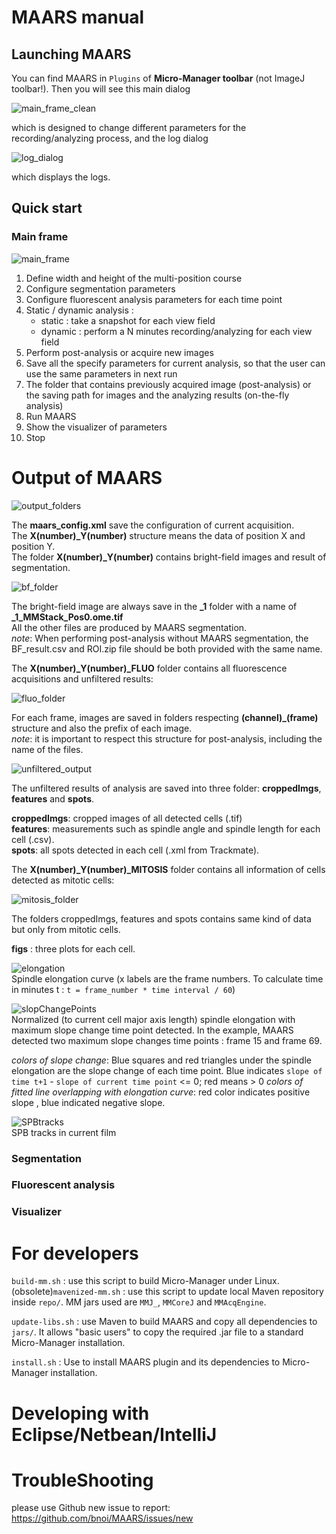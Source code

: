 # MAARS manual
## Launching MAARS
You can find MAARS in `Plugins` of **Micro-Manager toolbar** (not ImageJ toolbar!). Then you will see this main dialog

![main_frame_clean][]  

which is designed to change different parameters for the recording/analyzing process, and the log dialog

![log_dialog][]  
  
which displays the logs.
## Quick start
### Main frame

![main_frame][]  

1. Define width and height of the multi-position course
2. Configure segmentation parameters
3. Configure fluorescent analysis parameters for each time point
4. Static / dynamic analysis :
	- static : take a snapshot for each view field
	- dynamic : perform a N minutes recording/analyzing for each view field
5. Perform post-analysis or acquire new images
6. Save all the specify parameters for current analysis, so that the user can use the same parameters in next run
7. The folder that contains previously acquired image (post-analysis) or the saving path for images and the analyzing results (on-the-fly analysis)
8. Run MAARS
9. Show the visualizer of parameters
10. Stop

# Output of MAARS  

![output_folders][]  

The **maars_config.xml** save the configuration of current acquisition.  
The **X(number)_Y(number)** structure means the data of position X and position Y.  
The folder **X(number)_Y(number)** contains bright-field images and result of segmentation.  

![bf_folder][]  

The bright-field image are always save in the **\_1** folder with a name of **\_1\_MMStack_Pos0.ome.tif**  
All the other files are produced by MAARS segmentation.  
_note_: When performing post-analysis without MAARS segmentation, the BF_result.csv and ROI.zip file should be both provided with the same name.  

The **X(number)_Y(number)_FLUO** folder contains all fluorescence acquisitions and unfiltered results: 

![fluo_folder][]  

For each frame, images are saved in folders respecting **(channel)_(frame)** structure and also the prefix of each image.  
_note_: it is important to respect this structure for post-analysis, including the name of the files.  

![unfiltered_output][]  

The unfiltered results of analysis are saved into three folder: **croppedImgs**, **features** and **spots**.  

**croppedImgs**: cropped images of all detected cells (.tif)  
**features**: measurements such as spindle angle and spindle length for each cell (.csv).  
**spots**:  all spots detected in each cell (.xml from Trackmate).  

The **X(number)_Y(number)_MITOSIS** folder contains all information of cells detected as mitotic cells:  

![mitosis_folder][]

The folders croppedImgs, features and spots contains same kind of data but only from mitotic cells.

**figs** : three plots for each cell.

![elongation][]  
Spindle elongation curve (x labels are the frame numbers. To calculate time in minutes t : `t = frame_number * time interval / 60`)

![slopChangePoints][]  
Normalized (to current cell major axis length) spindle elongation with maximum slope change time point detected. In the example, MAARS detected two maximum slope changes time points : frame 15 and frame 69.  

 _colors of slope change_: Blue squares and red triangles under the spindle elongation are the slope change of each time point. Blue indicates `slope of time t+1` - `slope of current time point` <= 0; red means > 0
 _colors of fitted line overlapping with elongation curve_: red color indicates positive slope , blue indicated negative slope.

![SPBtracks][]  
SPB tracks in current film

### Segmentation
### Fluorescent analysis
### Visualizer




# For developers
 `build-mm.sh` : use this script to build Micro-Manager under Linux.
 (obsolete)`mavenized-mm.sh` : use this script to update local Maven repository inside `repo/`. MM jars used are `MMJ_`, `MMCoreJ` and `MMAcqEngine`.

`update-libs.sh` : use Maven to build MAARS and copy all dependencies to `jars/`. It allows "basic users" to copy the required .jar file to a standard Micro-Manager installation.

`install.sh` : Use to install MAARS plugin and its dependencies to Micro-Manager installation.

# Developing with Eclipse/Netbean/IntelliJ
# TroubleShooting
please use Github new issue to report: https://github.com/bnoi/MAARS/issues/new

[main_frame_clean]: images/main_frame_clean.png
[main_frame]: images/main_frame.png
[log_dialog]: images/log_dialog.png
[output_folders]: images/output_folders.png
[bf_folder]:images/bf_folder.png
[fluo_folder]:images/fluo_folder.png
[unfiltered_output]: images/unfiltered_output.png
[mitosis_folder]: images/mitosis_folder.png
[elongation]: images/elongation.png
[slopChangePoints]: images/slopChangePoints_15_69.png
[SPBtracks]: images/SPBtracks.png
